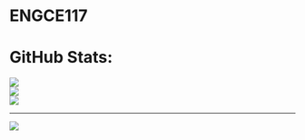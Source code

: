 # ENGCE117
#  GitHub Stats:
![](https://github-readme-stats.vercel.app/api?username=NANI2D21&theme=omni&hide_border=false&include_all_commits=false&count_private=false)<br/>
![](https://github-readme-streak-stats.herokuapp.com/?user=NANI2D21&theme=omni&hide_border=false)<br/>
![](https://github-readme-stats.vercel.app/api/top-langs/?username=NANI2D21&theme=omni&hide_border=false&include_all_commits=false&count_private=false&layout=compact)

---
[![](https://visitcount.itsvg.in/api?id=NANI2D21&icon=0&color=0)](https://visitcount.itsvg.in)

<!-- Proudly created with GPRM ( https://gprm.itsvg.in ) -->
